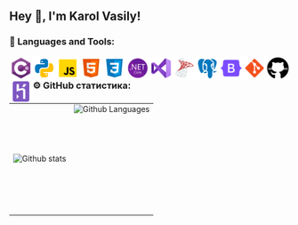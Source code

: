 ## Hey 👋, I'm Karol Vasily!

### 🔨 Languages and Tools:
<a href="https://learn.microsoft.com/en-us/dotnet/csharp/" target="_blank"> <img align="left" src="https://github.com/Javaro3/Javaro3/blob/main/icons/csharp.svg" alt="csharp" height="42px"/> </a> 
<a href="https://www.python.org" target="_blank"><img align="left" alt="Python" height ="42px" src="https://github.com/Javaro3/Javaro3/blob/main/icons/python.svg"></a>
<a href="https://developer.mozilla.org/en-US/docs/Web/JavaScript" target="_blank"><img align="left" alt="Javascript" height ="42px" src="https://github.com/Javaro3/Javaro3/blob/main/icons/js.svg"></a>
<a href="https://developer.mozilla.org/en-US/docs/Web/HTML" target="_blank"><img align="left" alt="HTML" height ="42px" src="https://github.com/Javaro3/Javaro3/blob/main/icons/html.svg"></a>
<a href="https://developer.mozilla.org/en-US/docs/Web/CSS" target="_blank"><img align="left" alt="CSS" height ="42px" src="https://github.com/Javaro3/Javaro3/blob/main/icons/css.svg"></a>
<a href="https://dotnet.microsoft.com/en-us/download" target="_blank"><img align="left" alt=".NET Core" height ="42px" src="https://github.com/Javaro3/Javaro3/blob/main/icons/net-framework.svg"></a>
<a href="https://visualstudio.microsoft.com/" target="_blank"><img align="left" alt="Visual Studio" height ="42px" src="https://github.com/Javaro3/Javaro3/blob/main/icons/visual-studio.svg"></a>
<a href="https://www.microsoft.com/en-us/sql-server" target="_blank"><img align="left" alt="MS SQL" height ="42px" src="https://github.com/Javaro3/Javaro3/blob/main/icons/ms-sql.svg"></a>
<a href="https://www.postgresql.org/" target="_blank"><img align="left" alt="Postgres SQL" height ="42px" src="https://github.com/Javaro3/Javaro3/blob/main/icons/postgres.svg"></a>
<a href="https://getbootstrap.com/" target="_blank"><img align="left" alt="Bootstrap" height ="42px" src="https://github.com/Javaro3/Javaro3/blob/main/icons/bootstrap.svg"></a>
<a href="https://git-scm.com/" target="_blank"><img align="left" alt="Git" height ="42px" src="https://github.com/Javaro3/Javaro3/blob/main/icons/git.svg"></a>
<a href="https://github.com/" target="_blank"><img align="left" alt="Git" height ="42px" src="https://github.com/Javaro3/Javaro3/blob/main/icons/github.svg"></a>
<a href="https://www.heroku.com" target="_blank"><img align="left" alt="Heroku" height ="42px" src="https://github.com/Javaro3/Javaro3/blob/main/icons/heroku.svg"></a>
<br>

### ⚙️ GitHub статистика:
<table>
  <tr>
    <td>
      <img align="left" src="http://github-readme-streak-stats.herokuapp.com?user=javaro3" alt="Github stats" />
    </td>
    <td>
      <img height="195px" align="right" alt="Github Languages" src="https://github-readme-stats-sigma-five.vercel.app/api/top-langs/?username=javaro3&layout=compact" />
    </td>
  </tr>
</table>
